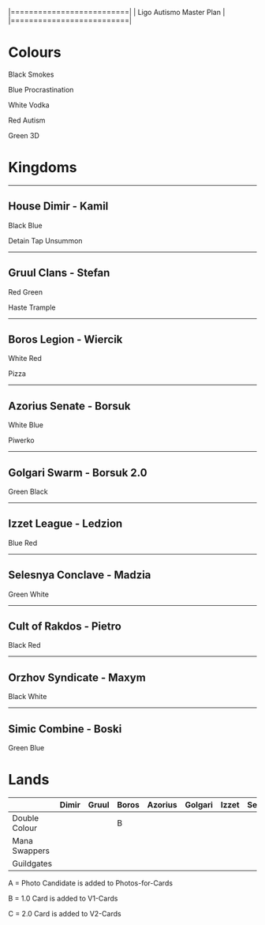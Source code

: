 |==========================|
| Ligo Autismo Master Plan |
|==========================|

Colours
==========

Black	Smokes

Blue	Procrastination

White	Vodka

Red	Autism

Green	3D


Kingdoms
==========

----------
House Dimir - Kamil
----------
Black
Blue

Detain
Tap
Unsummon

----------
Gruul Clans - Stefan
----------
Red
Green

Haste
Trample

----------
Boros Legion - Wiercik
----------
White
Red

Pizza

----------
Azorius Senate - Borsuk
----------
White
Blue

Piwerko

----------
Golgari Swarm - Borsuk 2.0
----------
Green
Black

----------
Izzet League - Ledzion
----------
Blue
Red

----------
Selesnya Conclave - Madzia
----------
Green
White

----------
Cult of Rakdos - Pietro
----------
Black
Red

----------
Orzhov Syndicate - Maxym
----------
Black
White

----------
Simic Combine - Boski
----------
Green
Blue

Lands
==========

|   			|Dimir	|Gruul	|Boros	|Azorius	|Golgari	|Izzet	|Selesnya	|Rakdos	|Orzov	|Simic	|
|---			|---	|---	|---	|---		|---		|---	|---		|---	|---	|---	|
|Double Colour		|   	|   	|B   	|   		|   		|   	|   		|   	|   	|   	|
|Mana Swappers		|   	|   	|   	|   		|   		|   	|   		|   	|   	|   	|
|Guildgates		|   	|   	|   	|   		|   		|   	|   		|   	|   	|   	|

A = Photo Candidate is added to Photos-for-Cards

B = 1.0 Card is added to V1-Cards

C = 2.0 Card is added to V2-Cards
